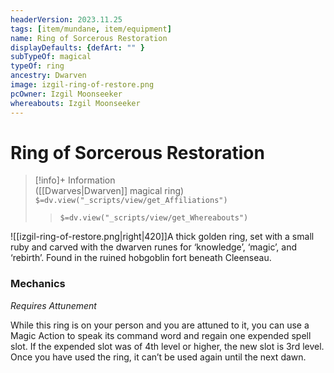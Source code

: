 ```yaml
---
headerVersion: 2023.11.25
tags: [item/mundane, item/equipment]
name: Ring of Sorcerous Restoration
displayDefaults: {defArt: "" }
subTypeOf: magical
typeOf: ring
ancestry: Dwarven
image: izgil-ring-of-restore.png
pcOwner: Izgil Moonseeker
whereabouts: Izgil Moonseeker
---
```

# Ring of Sorcerous Restoration
>[!info]+ Information  
> ([[Dwarves|Dwarven]] magical ring)  
> `$=dv.view("_scripts/view/get_Affiliations")`  
>> `$=dv.view("_scripts/view/get_Whereabouts")`

![[izgil-ring-of-restore.png|right|420]]A thick golden ring, set with a small ruby and carved with the dwarven runes for ‘knowledge’, ‘magic’, and ‘rebirth’. Found in the ruined hobgoblin fort beneath Cleenseau.

### Mechanics
_Requires Attunement_

While this ring is on your person and you are attuned to it, you can use a Magic Action to speak its command word and regain one expended spell slot. If the expended slot was of 4th level or higher, the new slot is 3rd level. Once you have used the ring, it can’t be used again until the next dawn.